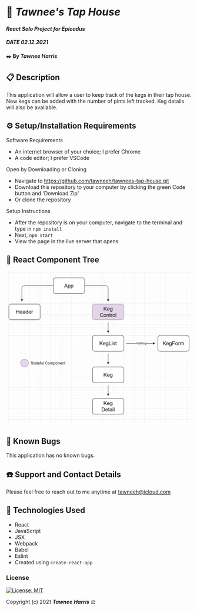 # 🍺 _Tawnee's Tap House_

#### _React Solo Project for Epicodus_
#### _DATE 02.12.2021_

#### ✒️ By _**Tawnee Harris**_

## 📋 Description

This application will allow a user to keep track of the kegs in their tap house. New kegs can be added with the number of pints left tracked. Keg details will also be available.

## ⚙️ Setup/Installation Requirements

Software Requirements
* An internet browser of your choice; I prefer Chrome
* A code editor; I prefer VSCode

Open by Downloading or Cloning
* Navigate to <https://github.com/tawneeh/tawnees-tap-house.git>
* Download this repository to your computer by clicking the green Code button and 'Download Zip'
* Or clone the repository

Setup Instructions 
* After the repository is on your computer, navigate to the terminal and type in `npm install`
* Next, `npm start`
* View the page in the live server that opens

## 🌳 React Component Tree

<img style="width: 30% height: 30%" src="./read-me-assets/TapHouseTree.png">

## 🐜 Known Bugs

This application has no known bugs. 

## ☎️ Support and Contact Details

Please feel free to reach out to me anytime at <tawneeh@icloud.com>

## 💾 Technologies Used

* React
* JavaScript
* JSX
* Webpack
* Babel
* Eslint
* Created using `create-react-app`



### License

[![License: MIT](https://img.shields.io/badge/License-MIT-yellow.svg)](https://opensource.org/licenses/MIT)

Copyright (c) 2021 **_Tawnee Harris_** ⚖️